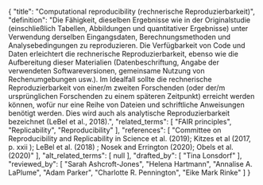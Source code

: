 {
    "title": "Computational reproducibility (rechnerische Reproduzierbarkeit)",
    "definition": "Die Fähigkeit, dieselben Ergebnisse wie in der Originalstudie (einschließlich Tabellen, Abbildungen und quantitativer Ergebnisse) unter Verwendung derselben Eingangsdaten, Berechnungsmethoden und Analysebedingungen zu reproduzieren. Die Verfügbarkeit von Code und Daten erleichtert die rechnerische Reproduzierbarkeit, ebenso wie die Aufbereitung dieser Materialien (Datenbeschriftung, Angabe der verwendeten Softwareversionen, gemeinsame Nutzung von Rechenumgebungen usw.). Im Idealfall sollte die rechnerische Reproduzierbarkeit von einer/m zweiten Forschenden (oder der/m ursprünglichen Forschenden zu einem späteren Zeitpunkt) erreicht werden können, wofür nur eine Reihe von Dateien und schriftliche Anweisungen benötigt werden. Dies wird auch als analytische Reproduzierbarkeit bezeichnet (LeBel et al., 2018).",
    "related_terms": [
        "FAIR principles",
        "Replicability",
        "Reproducibility"
    ],
    "references": [
        "Committee on Reproducibility and Replicability in Science et al. (2019); Kitzes et al (2017, p. xxii ); LeBel et al. (2018) ; Nosek and Errington (2020); Obels et al. (2020)"
    ],
    "alt_related_terms": [
        null
    ],
    "drafted_by": [
        "Tina Lonsdorf"
    ],
    "reviewed_by": [
        "Sarah Ashcroft-Jones",
        "Helena Hartmann",
        "Annalise A. LaPlume",
        "Adam Parker",
        "Charlotte R. Pennington",
        "Eike Mark Rinke"
    ]
}